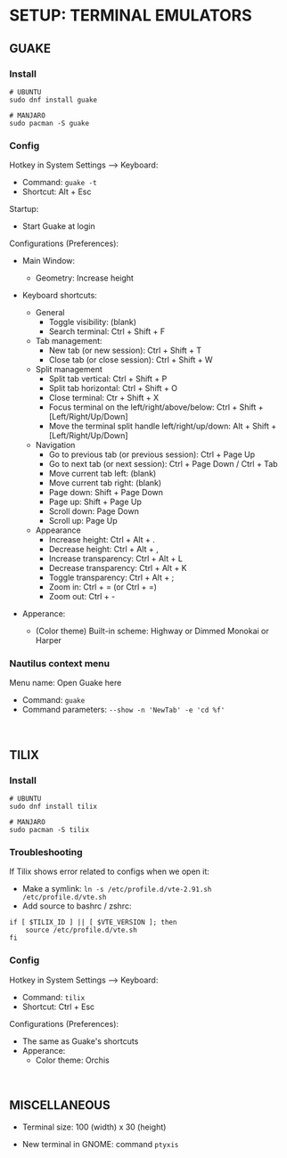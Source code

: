 # SETUP: TERMINAL EMULATORS

## GUAKE

### Install

```shell
# UBUNTU
sudo dnf install guake

# MANJARO
sudo pacman -S guake
```

### Config

Hotkey in System Settings ⟶ Keyboard:

- Command: `guake -t`
- Shortcut: Alt + Esc

Startup:

- Start Guake at login

Configurations (Preferences):

- Main Window:
  - Geometry: Increase height

- Keyboard shortcuts:
  - General
    - Toggle visibility: (blank)
    - Search terminal: Ctrl + Shift + F
  - Tab management:
    - New tab (or new session): Ctrl + Shift + T
    - Close tab (or close session): Ctrl + Shift + W
  - Split management
    - Split tab vertical: Ctrl + Shift + P
    - Split tab horizontal: Ctrl + Shift + O
    - Close terminal: Ctr + Shift + X
    - Focus terminal on the left/right/above/below: Ctrl + Shift + [Left/Right/Up/Down]
    - Move the terminal split handle left/right/up/down: Alt + Shift + [Left/Right/Up/Down]
  - Navigation
    - Go to previous tab (or previous session): Ctrl + Page Up
    - Go to next tab (or next session): Ctrl + Page Down / Ctrl + Tab
    - Move current tab left: (blank)
    - Move current tab right: (blank)
    - Page down: Shift + Page Down
    - Page up: Shift + Page Up
    - Scroll down: Page Down
    - Scroll up: Page Up
  - Appearance
    - Increase height: Ctrl + Alt + .
    - Decrease height: Ctrl + Alt + ,
    - Increase transparency: Ctrl + Alt + L
    - Decrease transparency: Ctrl + Alt + K
    - Toggle transparency: Ctrl + Alt + ;
    - Zoom in: Ctrl + = (or Ctrl + =)
    - Zoom out: Ctrl + -

- Apperance:
  - (Color theme) Built-in scheme: Highway or Dimmed Monokai or Harper

### Nautilus context menu

Menu name: Open Guake here

- Command: `guake`
- Command parameters: `--show -n 'NewTab' -e 'cd %f'`

&nbsp;

## TILIX

### Install

```shell
# UBUNTU
sudo dnf install tilix

# MANJARO
sudo pacman -S tilix
```

### Troubleshooting

If Tilix shows error related to configs when we open it:

- Make a symlink: `ln -s /etc/profile.d/vte-2.91.sh /etc/profile.d/vte.sh`
- Add source to bashrc / zshrc:

```text
if [ $TILIX_ID ] || [ $VTE_VERSION ]; then
    source /etc/profile.d/vte.sh
fi
```

### Config

Hotkey in System Settings ⟶ Keyboard:

- Command: `tilix`
- Shortcut: Ctrl + Esc

Configurations (Preferences):

- The same as Guake's shortcuts
- Apperance:
  - Color theme: Orchis

&nbsp;

## MISCELLANEOUS

- Terminal size: 100 (width) x 30 (height)

- New terminal in GNOME: command `ptyxis`
